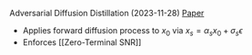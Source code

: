 Adversarial Diffusion Distillation (2023-11-28)
[Paper](https://static1.squarespace.com/static/6213c340453c3f502425776e/t/65663480a92fba51d0e1023f/1701197769659/adversarial_diffusion_distillation.pdf) 

-  Applies forward diffusion process to $x_0$ via $x_s = \alpha_s x_0 + \sigma_s ϵ$
-  Enforces [[Zero-Terminal SNR]]

